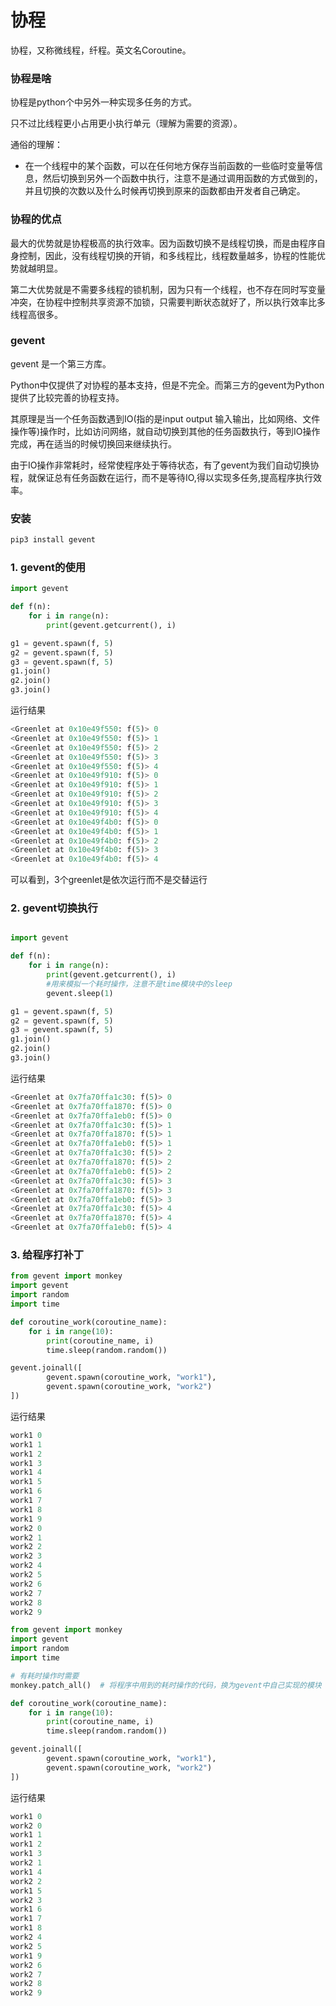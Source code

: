 # 协程

协程，又称微线程，纤程。英文名Coroutine。

### 协程是啥

协程是python个中另外一种实现多任务的方式。

只不过比线程更小占用更小执行单元（理解为需要的资源）。

通俗的理解：

- 在一个线程中的某个函数，可以在任何地方保存当前函数的一些临时变量等信息，然后切换到另外一个函数中执行，注意不是通过调用函数的方式做到的，并且切换的次数以及什么时候再切换到原来的函数都由开发者自己确定。


### 协程的优点

最大的优势就是协程极高的执行效率。因为函数切换不是线程切换，而是由程序自身控制，因此，没有线程切换的开销，和多线程比，线程数量越多，协程的性能优势就越明显。

第二大优势就是不需要多线程的锁机制，因为只有一个线程，也不存在同时写变量冲突，在协程中控制共享资源不加锁，只需要判断状态就好了，所以执行效率比多线程高很多。


### gevent

gevent 是一个第三方库。

Python中仅提供了对协程的基本支持，但是不完全。而第三方的gevent为Python提供了比较完善的协程支持。

其原理是当一个任务函数遇到IO(指的是input output 输入输出，比如网络、文件操作等)操作时，比如访问网络，就自动切换到其他的任务函数执行，等到IO操作完成，再在适当的时候切换回来继续执行。

由于IO操作非常耗时，经常使程序处于等待状态，有了gevent为我们自动切换协程，就保证总有任务函数在运行，而不是等待IO,得以实现多任务,提高程序执行效率。

### 安装

```python
pip3 install gevent
```

### 1. gevent的使用

```python
import gevent

def f(n):
    for i in range(n):
        print(gevent.getcurrent(), i)

g1 = gevent.spawn(f, 5)
g2 = gevent.spawn(f, 5)
g3 = gevent.spawn(f, 5)
g1.join()
g2.join()
g3.join()
```

运行结果

```python
<Greenlet at 0x10e49f550: f(5)> 0
<Greenlet at 0x10e49f550: f(5)> 1
<Greenlet at 0x10e49f550: f(5)> 2
<Greenlet at 0x10e49f550: f(5)> 3
<Greenlet at 0x10e49f550: f(5)> 4
<Greenlet at 0x10e49f910: f(5)> 0
<Greenlet at 0x10e49f910: f(5)> 1
<Greenlet at 0x10e49f910: f(5)> 2
<Greenlet at 0x10e49f910: f(5)> 3
<Greenlet at 0x10e49f910: f(5)> 4
<Greenlet at 0x10e49f4b0: f(5)> 0
<Greenlet at 0x10e49f4b0: f(5)> 1
<Greenlet at 0x10e49f4b0: f(5)> 2
<Greenlet at 0x10e49f4b0: f(5)> 3
<Greenlet at 0x10e49f4b0: f(5)> 4

```

可以看到，3个greenlet是依次运行而不是交替运行


### 2. gevent切换执行

```python

import gevent

def f(n):
    for i in range(n):
        print(gevent.getcurrent(), i)
        #用来模拟一个耗时操作，注意不是time模块中的sleep
        gevent.sleep(1)

g1 = gevent.spawn(f, 5)
g2 = gevent.spawn(f, 5)
g3 = gevent.spawn(f, 5)
g1.join()
g2.join()
g3.join()　
```

运行结果

```python
<Greenlet at 0x7fa70ffa1c30: f(5)> 0
<Greenlet at 0x7fa70ffa1870: f(5)> 0
<Greenlet at 0x7fa70ffa1eb0: f(5)> 0
<Greenlet at 0x7fa70ffa1c30: f(5)> 1
<Greenlet at 0x7fa70ffa1870: f(5)> 1
<Greenlet at 0x7fa70ffa1eb0: f(5)> 1
<Greenlet at 0x7fa70ffa1c30: f(5)> 2
<Greenlet at 0x7fa70ffa1870: f(5)> 2
<Greenlet at 0x7fa70ffa1eb0: f(5)> 2
<Greenlet at 0x7fa70ffa1c30: f(5)> 3
<Greenlet at 0x7fa70ffa1870: f(5)> 3
<Greenlet at 0x7fa70ffa1eb0: f(5)> 3
<Greenlet at 0x7fa70ffa1c30: f(5)> 4
<Greenlet at 0x7fa70ffa1870: f(5)> 4
<Greenlet at 0x7fa70ffa1eb0: f(5)> 4
```

### 3. 给程序打补丁

```python
from gevent import monkey
import gevent
import random
import time

def coroutine_work(coroutine_name):
    for i in range(10):
    	print(coroutine_name, i)
    	time.sleep(random.random())

gevent.joinall([
        gevent.spawn(coroutine_work, "work1"),
        gevent.spawn(coroutine_work, "work2")
])
```

运行结果

```python
work1 0
work1 1
work1 2
work1 3
work1 4
work1 5
work1 6
work1 7
work1 8
work1 9
work2 0
work2 1
work2 2
work2 3
work2 4
work2 5
work2 6
work2 7
work2 8
work2 9
```


```python
from gevent import monkey
import gevent
import random
import time

# 有耗时操作时需要
monkey.patch_all()  # 将程序中用到的耗时操作的代码，换为gevent中自己实现的模块

def coroutine_work(coroutine_name):
    for i in range(10):
    	print(coroutine_name, i)
    	time.sleep(random.random())

gevent.joinall([
        gevent.spawn(coroutine_work, "work1"),
        gevent.spawn(coroutine_work, "work2")
])
```

运行结果

```python
work1 0
work2 0
work1 1
work1 2
work1 3
work2 1
work1 4
work2 2
work1 5
work2 3
work1 6
work1 7
work1 8
work2 4
work2 5
work1 9
work2 6
work2 7
work2 8
work2 9
```



